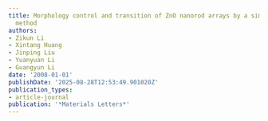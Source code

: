 ```yaml
---
title: Morphology control and transition of ZnO nanorod arrays by a simple hydrothermal
  method
authors:
- Zikun Li
- Xintang Huang
- Jinping Liu
- Yuanyuan Li
- Guangyun Li
date: '2008-01-01'
publishDate: '2025-08-28T12:53:49.901020Z'
publication_types:
- article-journal
publication: '*Materials Letters*'
---
```

